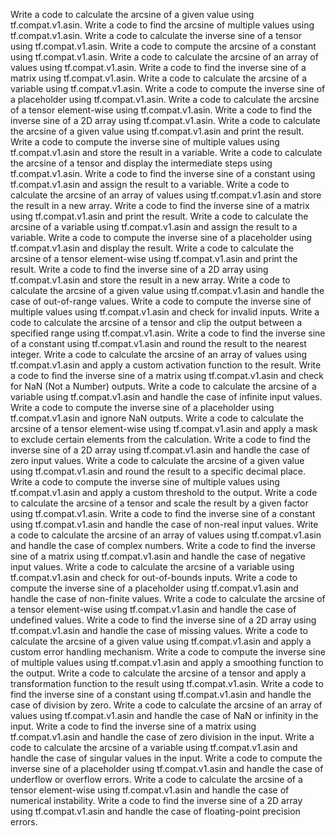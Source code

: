 Write a code to calculate the arcsine of a given value using tf.compat.v1.asin.
Write a code to find the arcsine of multiple values using tf.compat.v1.asin.
Write a code to calculate the inverse sine of a tensor using tf.compat.v1.asin.
Write a code to compute the arcsine of a constant using tf.compat.v1.asin.
Write a code to calculate the arcsine of an array of values using tf.compat.v1.asin.
Write a code to find the inverse sine of a matrix using tf.compat.v1.asin.
Write a code to calculate the arcsine of a variable using tf.compat.v1.asin.
Write a code to compute the inverse sine of a placeholder using tf.compat.v1.asin.
Write a code to calculate the arcsine of a tensor element-wise using tf.compat.v1.asin.
Write a code to find the inverse sine of a 2D array using tf.compat.v1.asin.
Write a code to calculate the arcsine of a given value using tf.compat.v1.asin and print the result.
Write a code to compute the inverse sine of multiple values using tf.compat.v1.asin and store the result in a variable.
Write a code to calculate the arcsine of a tensor and display the intermediate steps using tf.compat.v1.asin.
Write a code to find the inverse sine of a constant using tf.compat.v1.asin and assign the result to a variable.
Write a code to calculate the arcsine of an array of values using tf.compat.v1.asin and store the result in a new array.
Write a code to find the inverse sine of a matrix using tf.compat.v1.asin and print the result.
Write a code to calculate the arcsine of a variable using tf.compat.v1.asin and assign the result to a variable.
Write a code to compute the inverse sine of a placeholder using tf.compat.v1.asin and display the result.
Write a code to calculate the arcsine of a tensor element-wise using tf.compat.v1.asin and print the result.
Write a code to find the inverse sine of a 2D array using tf.compat.v1.asin and store the result in a new array.
Write a code to calculate the arcsine of a given value using tf.compat.v1.asin and handle the case of out-of-range values.
Write a code to compute the inverse sine of multiple values using tf.compat.v1.asin and check for invalid inputs.
Write a code to calculate the arcsine of a tensor and clip the output between a specified range using tf.compat.v1.asin.
Write a code to find the inverse sine of a constant using tf.compat.v1.asin and round the result to the nearest integer.
Write a code to calculate the arcsine of an array of values using tf.compat.v1.asin and apply a custom activation function to the result.
Write a code to find the inverse sine of a matrix using tf.compat.v1.asin and check for NaN (Not a Number) outputs.
Write a code to calculate the arcsine of a variable using tf.compat.v1.asin and handle the case of infinite input values.
Write a code to compute the inverse sine of a placeholder using tf.compat.v1.asin and ignore NaN outputs.
Write a code to calculate the arcsine of a tensor element-wise using tf.compat.v1.asin and apply a mask to exclude certain elements from the calculation.
Write a code to find the inverse sine of a 2D array using tf.compat.v1.asin and handle the case of zero input values.
Write a code to calculate the arcsine of a given value using tf.compat.v1.asin and round the result to a specific decimal place.
Write a code to compute the inverse sine of multiple values using tf.compat.v1.asin and apply a custom threshold to the output.
Write a code to calculate the arcsine of a tensor and scale the result by a given factor using tf.compat.v1.asin.
Write a code to find the inverse sine of a constant using tf.compat.v1.asin and handle the case of non-real input values.
Write a code to calculate the arcsine of an array of values using tf.compat.v1.asin and handle the case of complex numbers.
Write a code to find the inverse sine of a matrix using tf.compat.v1.asin and handle the case of negative input values.
Write a code to calculate the arcsine of a variable using tf.compat.v1.asin and check for out-of-bounds inputs.
Write a code to compute the inverse sine of a placeholder using tf.compat.v1.asin and handle the case of non-finite values.
Write a code to calculate the arcsine of a tensor element-wise using tf.compat.v1.asin and handle the case of undefined values.
Write a code to find the inverse sine of a 2D array using tf.compat.v1.asin and handle the case of missing values.
Write a code to calculate the arcsine of a given value using tf.compat.v1.asin and apply a custom error handling mechanism.
Write a code to compute the inverse sine of multiple values using tf.compat.v1.asin and apply a smoothing function to the output.
Write a code to calculate the arcsine of a tensor and apply a transformation function to the result using tf.compat.v1.asin.
Write a code to find the inverse sine of a constant using tf.compat.v1.asin and handle the case of division by zero.
Write a code to calculate the arcsine of an array of values using tf.compat.v1.asin and handle the case of NaN or infinity in the input.
Write a code to find the inverse sine of a matrix using tf.compat.v1.asin and handle the case of zero division in the input.
Write a code to calculate the arcsine of a variable using tf.compat.v1.asin and handle the case of singular values in the input.
Write a code to compute the inverse sine of a placeholder using tf.compat.v1.asin and handle the case of underflow or overflow errors.
Write a code to calculate the arcsine of a tensor element-wise using tf.compat.v1.asin and handle the case of numerical instability.
Write a code to find the inverse sine of a 2D array using tf.compat.v1.asin and handle the case of floating-point precision errors.